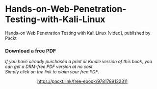 # Hands-on-Web-Penetration-Testing-with-Kali-Linux
Hands-on Web Penetration Testing with Kali Linux [video], published by Packt
### Download a free PDF

 <i>If you have already purchased a print or Kindle version of this book, you can get a DRM-free PDF version at no cost.<br>Simply click on the link to claim your free PDF.</i>
<p align="center"> <a href="https://packt.link/free-ebook/9781789132311">https://packt.link/free-ebook/9781789132311 </a> </p>